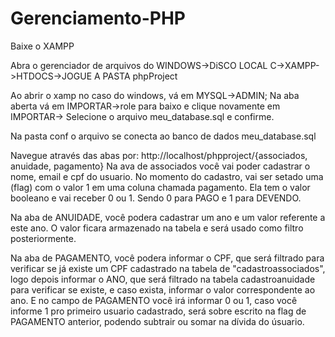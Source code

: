 # Gerenciamento-PHP

Baixe o XAMPP

Abra o gerenciador de arquivos do WINDOWS->DiSCO LOCAL C->XAMPP->HTDOCS->JOGUE A PASTA phpProject

Ao abrir o xamp no caso do windows, vá em MYSQL->ADMIN; Na aba aberta vá em IMPORTAR->role para baixo e clique novamente em IMPORTAR-> Selecione o arquivo meu_database.sql e confirme.

Na pasta conf o arquivo se conecta ao banco de dados meu_database.sql

Navegue através das abas por: http://localhost/phpproject/{associados, anuidade, pagamento}
Na ava de associados você vai poder cadastrar o nome, email e cpf do usuario. No momento do cadastro, vai ser setado uma (flag) com o valor 1 em uma coluna chamada pagamento. Ela tem o valor booleano e vai receber 0 ou 1. Sendo 0 para PAGO e 1 para DEVENDO.

Na aba de ANUIDADE, você podera cadastrar um ano e um valor referente a este ano. O valor ficara armazenado na tabela e será usado como filtro posteriormente.

Na aba de PAGAMENTO, você podera informar o CPF, que será filtrado para verificar se já existe um CPF cadastrado na tabela de "cadastroassociados", logo depois informar o ANO, que será filtrado na tabela cadastroanuidade para verificar se existe, e caso exista, informar o valor correspondente ao ano. E no campo de PAGAMENTO você irá informar 0 ou 1, caso você informe 1 pro primeiro usuario cadastrado, será sobre escrito na flag de PAGAMENTO anterior, podendo subtrair ou somar na dívida do úsuario.

